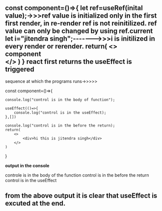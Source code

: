 const component=()=>{
    let ref=useRef(inital value);->>>ref value is initialized only in the first
                                     first render, in re-render ref is not reinitilized.
                                     ref value can only be changed by using ref.current
    let i="jitendra singh";------->>>i is initilized in every render or rerender.
    return(
        <>
            <div>component</div>
        </>
    )
}
react first returns the useEffect is triggered
------------------------------------------------------------------------------------------
sequence at which the programs runs->>>>>

const component=()=>{

    console.log("control is in the body of function");

    useEffect(()=>{
        console.log("control is in the useEffect);
    },[])

    console.log("control is in the before the return);
    return(
        <>
            <div>hi this is jitendra singh</div>
        </>
    )
}

**output in the console**

controle is in the body of the function
control is in the before the return
control is in the useEffect

**from the above output it is clear that useEffect is excuted at the end.**
----------------------------------------------------------------------------------
